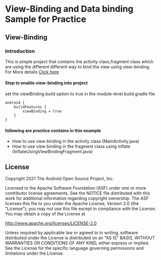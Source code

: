 # View-Binding and Data binding Sample for Practice

## View-Binding

### Introduction

This is simple project that contains the activity class,fragment class which are using the different different way to bind the view using view-binding. For More details [Click here](https://developer.android.com/topic/libraries/view-binding)
  
#### Step to enable view-binding into project
set the viewBinding build option to true in the module-level build.gradle file
```
android {
    buildFeatures {
        viewBinding = true
    }
}
```

#### following are practice contains in this example
- How to use view binding in the activity class (MainActivity.java)
- How to use view binding in the fragment class using inflate (InflateUsingViewBindingFragment.java)


License
--------

Copyright 2021 The Android Open Source Project, Inc.

Licensed to the Apache Software Foundation (ASF) under one or more contributor
license agreements.  See the NOTICE file distributed with this work for
additional information regarding copyright ownership.  The ASF licenses this
file to you under the Apache License, Version 2.0 (the "License"); you may not
use this file except in compliance with the License.  You may obtain a copy of
the License at

http://www.apache.org/licenses/LICENSE-2.0

Unless required by applicable law or agreed to in writing, software
distributed under the License is distributed on an "AS IS" BASIS, WITHOUT
WARRANTIES OR CONDITIONS OF ANY KIND, either express or implied.  See the
License for the specific language governing permissions and limitations under
the License.